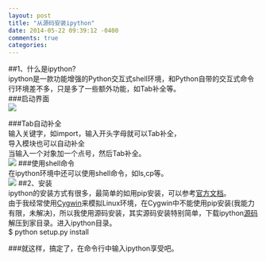 ```yaml
---
layout: post
title: "从源码安装ipython"
date: 2014-05-22 09:39:12 -0400
comments: true
categories:  
---
```

##1、什么是ipython?  
ipython是一款功能增强的Python交互式shell环境，和Python自带的交互式命令行环境差不多，只是多了一些额外功能，如Tab补全等。  
###启动界面   
![](http://becaning-github-io.qiniudn.com/ipython1.png)
<!--more-->
###Tab自动补全   
输入关键字，如import，输入开头字母就可以Tab补全，  
导入模块也可以自动补全    
当输入一个对象加一个点号，然后Tab补全。  
![](http://becaning-github-io.qiniudn.com/ipython2.png)
###使用shell命令  
在ipython环境中还可以使用shell命令，如ls,cp等。  
![](http://becaning-github-io.qiniudn.com/ipython3.png)
##2、安装  
ipython的安装方式有很多，最简单的如用pip安装，可以参考[官方文档](http://ipython.org/install.html)。  
由于我经常使用[Cygwin](http://www.cygwin.com/)来模拟Linux环境，在Cygwin中不能使用pip安装(我能力有限，未解决)，所以我使用源码安装，其实源码安装特别简单，下载ipython[源码](https://pypi.python.org/pypi/ipython) 解压到家目录。进入ipython目录。  
    $ python setup.py install  

###就这样，搞定了，在命令行中输入ipython享受吧。
